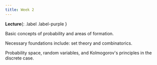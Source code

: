 ```yaml
---
title: Week 2
---
```


 **Lecture**{: .label .label-purple }

 Basic concepts of probability and areas of formation.

 Necessary foundations include: set theory and combinatorics.

 Probability space, random variables, and Kolmogorov's principles in the discrete case.

  <!-- **Syllabus**{: .label .label-yellow } [PDF](../assets/lectures/Syllabus.pdf) -->
